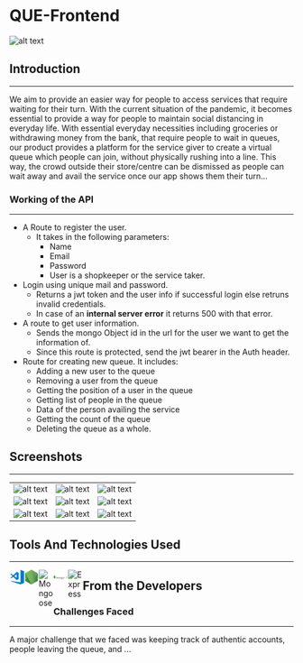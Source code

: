 # QUE-Frontend

![alt text](https://static.toiimg.com/thumb/msid-71966504,width-1200,height-900,resizemode-4/.jpg)

## Introduction
* * *

We aim to provide an easier way for people to access services that require waiting for their turn. With the current situation of the pandemic, it becomes essential to provide a way for people to maintain social distancing in everyday life. With essential everyday necessities including groceries or withdrawing money from the bank, that require people to wait in queues, our product provides a platform for the service giver to create a virtual queue which people can join, without physically rushing into a line. This way, the crowd outside their store/centre can be dismissed as people can wait away and avail the service once our app shows them their turn...

### Working of the API
* * * 
+ A Route to register the user.
  - It takes in the following parameters: 
      * Name
      * Email
      * Password
      * User is a shopkeeper or the service taker.
+ Login using unique mail and password.
  - Returns a jwt token and the user info if successful login else retruns invalid credentials.
  - In case of an <strong>internal server error</strong> it returns 500 with that error.
+ A route to get user information.
  - Sends the mongo Object id in the url for the  user we want to get the information of.
  - Since this route is protected, send the jwt bearer in the Auth header.
+ Route for creating new queue. It includes:
  - Adding a new user to the queue
  - Removing a user from the queue
  - Getting the position of a user in the queue
  - Getting list of people in the queue
  - Data of the person availing the service
  - Getting the count of the queue
  - Deleting the queue as a whole.

## Screenshots
* * *
||||
|:----------------------------------------:|:-----------------------------------------:|:-----------------------------------------: |
| ![alt text](https://static.toiimg.com/thumb/msid-71966504,width-1200,height-900,resizemode-4/.jpg) | ![alt text](https://static.toiimg.com/thumb/msid-71966504,width-1200,height-900,resizemode-4/.jpg) | ![alt text](https://static.toiimg.com/thumb/msid-71966504,width-1200,height-900,resizemode-4/.jpg) |
| ![alt text](https://static.toiimg.com/thumb/msid-71966504,width-1200,height-900,resizemode-4/.jpg) | ![alt text](https://static.toiimg.com/thumb/msid-71966504,width-1200,height-900,resizemode-4/.jpg) | ![alt text](https://static.toiimg.com/thumb/msid-71966504,width-1200,height-900,resizemode-4/.jpg) |
| ![alt text](https://static.toiimg.com/thumb/msid-71966504,width-1200,height-900,resizemode-4/.jpg) | ![alt text](https://static.toiimg.com/thumb/msid-71966504,width-1200,height-900,resizemode-4/.jpg) | ![alt text](https://static.toiimg.com/thumb/msid-71966504,width-1200,height-900,resizemode-4/.jpg) |

## Tools And Technologies Used
* * *

<img align="left" alt="Visual Studio Code" width="26px" height="26px" src="https://raw.githubusercontent.com/github/explore/80688e429a7d4ef2fca1e82350fe8e3517d3494d/topics/visual-studio-code/visual-studio-code.png" />
<img align="left" alt="Node.js" width="26px" src="https://raw.githubusercontent.com/github/explore/80688e429a7d4ef2fca1e82350fe8e3517d3494d/topics/nodejs/nodejs.png" />
<img align="left" alt="Mongoose" width="26px" src="https://cms-assets.tutsplus.com/uploads/users/34/posts/29527/preview_image/mongoose.jpg" />
<img align="left" alt="MongoDB" width="26px" src="https://raw.githubusercontent.com/github/explore/80688e429a7d4ef2fca1e82350fe8e3517d3494d/topics/mongodb/mongodb.png" />
<img align="left" alt="Express" width="26px" src="https://p7.hiclipart.com/preview/780/57/127/node-js-javascript-database-mongodb-native.jpg" />

## From the Developers

### Challenges Faced
* * *
A major challenge that we faced was keeping track of authentic accounts, people leaving the queue, and ...

